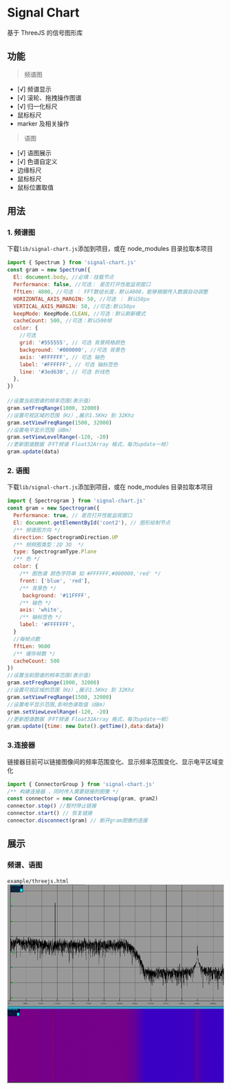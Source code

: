 # Signal Chart

基于 ThreeJS 的信号图形库

## 功能

> 频谱图

- [√] 频谱显示
- [√] 滚轮、拖拽操作图谱
- [√] 归一化标尺
- 鼠标标尺
- marker 及相关操作

> 语图

- [√] 语图展示
- [√] 色谱自定义
- 边缘标尺
- 鼠标标尺
- 鼠标位置取值

## 用法

### 1. 频谱图

下载`lib/signal-chart.js`添加到项目，或在 node_modules 目录拉取本项目

```js
import { Spectrum } from 'signal-chart.js'
const gram = new Spectrum({
  El: document.body, //必填：挂载节点
  Performance: false, //可选： 是否打开性能监视窗口
  fftLen: 4800, //可选 ： FFT数组长度，默认4800，能够根据传入数据自动调整
  HORIZONTAL_AXIS_MARGIN: 50, //可选 ： 默认50px
  VERTICAL_AXIS_MARGIN: 50, //可选:默认50px
  keepMode: KeepMode.CLEAN, //可选：默认刷新模式
  cacheCount: 500, //可选：默认500帧
  color: {
    //可选
    grid: '#555555', // 可选 背景网格颜色
    background: '#000000', //可选 背景色
    axis: '#FFFFFF', // 可选 轴色
    label: '#FFFFFF', // 可选 轴标签色
    line: '#3ed630', // 可选 折线色
  },
})

//设置当前图谱的频率范围(表示值)
gram.setFreqRange(1000, 32000)
//设置可视区域的范围（Hz）,展示1.5KHz 到 32Khz
gram.setViewFreqRange(1500, 32000)
//设置电平显示范围（dBm）
gram.setViewLevelRange(-120, -20)
//更新图谱数据（FFT频谱 Float32Array 格式，每次update一帧）
gram.update(data)
```

### 2. 语图

下载`lib/signal-chart.js`添加到项目，或在 node_modules 目录拉取本项目

```js
import { Spectrogram } from 'signal-chart.js'
const gram = new Spectrogram({
  Performance: true, // 是否打开性能监视窗口
  El: document.getElementById('cont2'), // 图形绘制节点
  /** 频谱图方向 */
  direction: SpectrogramDirection.UP
  /** 频频图类型：2D 3D  */
  type: SpectrogramType.Plane
  /** 色 */
  color: {
    /** 图色谱 颜色字符串 如 #FFFFFF,#000000,'red' */
    front: ['blue', 'red'],
    /** 背景色 */
     background: '#11FFFF',
    /** 轴色 */
    axis: 'white',
    /** 轴标签色 */
    label: '#FFFFFFF',
  }
  //每帧点数
  fftLen: 9600
  /** 缓存帧数 */
  cacheCount: 500
})
//设置当前图谱的频率范围(表示值)
gram.setFreqRange(1000, 32000)
//设置可视区域的范围（Hz）,展示1.5KHz 到 32Khz
gram.setViewFreqRange(1500, 32000)
//设置电平显示范围,影响色谱取值（dBm）
gram.setViewLevelRange(-120, -20)
//更新图谱数据（FFT频谱 Float32Array 格式，每次update一帧）
gram.update({time: new Date().getTime(),data:data})
```

### 3.连接器

链接器目前可以链接图像间的频率范围变化、显示频率范围变化、显示电平区域变化

```js
import { ConnectorGroup } from 'signal-chart.js'
/** 构建连接器 ，同时传入需要链接的图像 */
const connector = new ConnectorGroup(gram, gram2)
connector.stop() //暂时停止链接
connector.start() // 恢复链接
connector.disconnect(gram) // 断开gram图像的连接
```

## 展示

### 频谱、语图

`example/threejs.html`
![alt 频谱、语图](example/gram-1.png)
